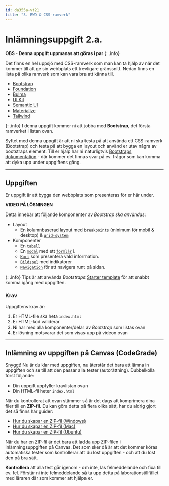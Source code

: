 ```yaml
---
id: da355a-vt21
title: "3. RWD & CSS-ramverk"
---
```


# Inlämningsuppgift 2.a.

**OBS - Denna uppgift uppmanas att göras i par**
{: .info}


Det finns en hel uppsjö med CSS-ramverk som man kan ta hjälp av när det kommer till att ge sin webbplats ett trevligare gränssnitt. Nedan finns en lista på olika ramverk som kan vara bra att känna till.

* [Bootstrap](https://getbootstrap.com)
* [Foundation](https://get.foundation)
* [Bulma](https://bulma.io)
* [UI Kit](https://getuikit.com)
* [Semantic UI](https://semantic-ui.com)
* [Materialize](https://materializecss.com)
* [Tailwind](https://tailwindcss.com)

{: .info}
I denna uppgift kommer ni att jobba med **Bootstrap**, det första ramverket i listan ovan.

Syftet med denna uppgift är att ni ska testa på att använda ett CSS-ramverk (Bootstrap) och testa på att bygga en layout och använd er utav några av bootstraps element. Till er hjälp har ni naturligtvis [Bootstraps dokumentation](https://getbootstrap.com/docs/5.0/getting-started/introduction/) - där kommer det finnas svar på ev. frågor som kan komma att dyka upp under uppgiftens gång.

---

## Uppgiften

Er uppgift är att bygga den webbplats som presenteras för er här under.

**VIDEO PÅ LÖSNINGEN**

Detta innebär att följande komponenter av *Bootstrap ska användas*:

- Layout
    - En kolumnbaserad layout med [`breakpoints`](https://getbootstrap.com/docs/5.0/layout/breakpoints/) (minimum för mobil & desktop) & [`grid-system`](https://getbootstrap.com/docs/5.0/layout/grid/)
- Komponenter
    - En [`tabell`](https://getbootstrap.com/docs/5.0/content/tables/)
    - En [`modal`](https://getbootstrap.com/docs/5.0/components/modal/) med ett [`formlär`](https://getbootstrap.com/docs/5.0/forms/overview/) i.
    - [`Kort`](https://getbootstrap.com/docs/5.0/components/card/) som presentera vald information.
    - [`Bildspel`](https://getbootstrap.com/docs/5.0/components/carousel/) med indikatorer
    - [`Navigation`](https://getbootstrap.com/docs/5.0/components/navbar/) för att navigera runt på sidan.

{: .info}
Tips är att använda *Bootstraps* [Starter template](https://getbootstrap.com/docs/5.0/getting-started/introduction/#starter-template) för att snabbt komma igång med uppgiften.

### Krav

Uppgiftens krav är:

1. Er HTML-file ska heta `index.html`
2. Er HTML-kod validerar
3. Ni har med alla komponenter/delar av *Bootstrap* som listas ovan
4. Er lösning motsvarar det som visas upp på videon ovan

---

## Inlämning av uppgiften på Canvas (CodeGrade)

Snyggt! Nu är du klar med uppgiften, nu återstår det bara att lämna in uppgiften och se till att den passar alla tester (autorättning). Dubbelkolla först följande:

* Din uppgift uppfyller kravlistan ovan
* Din HTML-fil heter `index.html`

När du kontrollerat att ovan stämmer så är det dags att komprimera dina filer till en **ZIP-fil**. Du kan göra detta på flera olika sätt, har du aldrig gjort det så finns här guider:

- [Hur du skapar en ZIP-fil (Windows)](https://support.microsoft.com/en-us/windows/zip-and-unzip-files-8d28fa72-f2f9-712f-67df-f80cf89fd4e5)
- [Hur du skapar en ZIP-fil (Mac)](https://support.apple.com/sv-se/guide/mac-help/mchlp2528/mac)
- [Hur du skapar en ZIP-fil (Ubuntu)](https://www.cyberciti.biz/faq/how-to-zip-a-folder-in-ubuntu-linux/)

När du har en ZIP-fil är det bara att ladda upp ZIP-filen i inlämningsuppgiften på Canvas. Det som sker då är att det kommer köras automatiska tester som kontrollerar att du löst uppgiften - och att du löst den på bra sätt.

**Kontrollera** att alla test går igenom - om inte, läs felmeddelande och fixa till ev. fel. Förstår ni inte felmeddelande så ta upp detta på laborationstillfället med läraren där som kommer att hjälpa er.